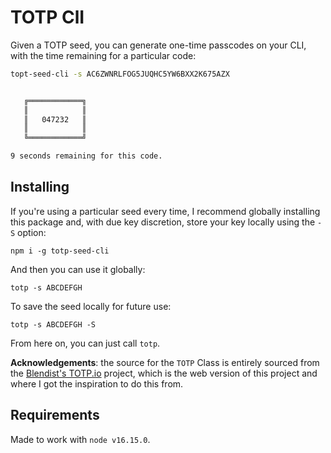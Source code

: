 # TOTP ClI

Given a TOTP seed, you can generate one-time passcodes on your CLI, with the time remaining for a particular code:

```bash
topt-seed-cli -s AC6ZWNRLFOG5JUQHC5YW6BXX2K675AZX


   ╔════════════╗
   ║            ║
   ║   047232   ║
   ║            ║
   ╚════════════╝

9 seconds remaining for this code.
```

## Installing

If you're using a particular seed every time, I recommend globally installing this package and, with due key discretion, store your key locally using the `-S` option:

`npm i -g totp-seed-cli`

And then you can use it globally:

`totp -s ABCDEFGH`

To save the seed locally for future use:

`totp -s ABCDEFGH -S`

From here on, you can just call `totp`.

**Acknowledgements**: the source for the `TOTP` Class is entirely sourced from the [Blendist's TOTP.io](https://github.com/venables/totp.io) project, which is the web version of this project and where I got the inspiration to do this from.

## Requirements

Made to work with `node v16.15.0`.